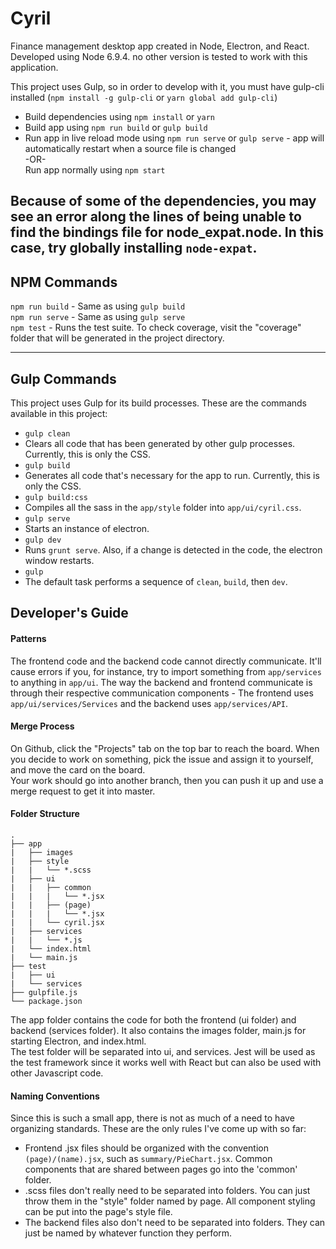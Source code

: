 # Cyril
Finance management desktop app created in Node, Electron, and React.  
Developed using Node 6.9.4. no other version is tested to work with this application.

This project uses Gulp, so in order to develop with it, you must have gulp-cli installed (`npm install -g gulp-cli` or `yarn global add gulp-cli`)  
- Build dependencies using `npm install` or `yarn`  
- Build app using `npm run build` or `gulp build`  
- Run app in live reload mode using `npm run serve` or `gulp serve` - app will automatically restart when a source file is changed  
-OR-  
 Run app normally using `npm start`

Because of some of the dependencies, you may see an error along the lines of being unable to find the bindings file for node_expat.node. In this case, try globally installing `node-expat`.
---
## NPM Commands  
`npm run build` - Same as using `gulp build`  
`npm run serve` - Same as using `gulp serve`  
`npm test` - Runs the test suite. To check coverage, visit the "coverage" folder that will be generated in the project directory.

---
## Gulp Commands  
This project uses Gulp for its build processes. These are the commands available in this project:  
- `gulp clean`
 - Clears all code that has been generated by other gulp processes. Currently, this is only the CSS.
- `gulp build`
 - Generates all code that's necessary for the app to run. Currently, this is only the CSS.
- `gulp build:css`
 - Compiles all the sass in the `app/style` folder into `app/ui/cyril.css`.
- `gulp serve`
 - Starts an instance of electron.
- `gulp dev`
 - Runs `grunt serve`. Also, if a change is detected in the code, the electron window restarts.
- `gulp`
 - The default task performs a sequence of `clean`, `build`, then `dev`.

## Developer's Guide  

#### Patterns
The frontend code and the backend code cannot directly communicate. It'll cause errors if you, for instance, try to import something from `app/services` to anything in `app/ui`. The way the backend and frontend communicate is through their respective communication components - The frontend uses `app/ui/services/Services` and the backend uses `app/services/API`.  

#### Merge Process
On Github, click the "Projects" tab on the top bar to reach the board. When you decide to work on something, pick the issue and assign it to yourself, and move the card on the board.  
Your work should go into another branch, then you can push it up and use a merge request to get it into master.  
#### Folder Structure
```
.
├── app
|   ├── images
|   ├── style
|   |   └── *.scss
|   ├── ui
|   |   ├── common
|   |   |   └── *.jsx
|   |   ├── (page)
|   |   |   └── *.jsx
|   |   └── cyril.jsx
|   ├── services
|   |   └── *.js
|   └── index.html
|   └── main.js
├── test
|   ├── ui
|   └── services
├── gulpfile.js
└── package.json
```

The app folder contains the code for both the frontend (ui folder) and backend (services folder). It also contains the images folder, main.js for starting Electron, and index.html.  
The test folder will be separated into ui, and services. Jest will be used as the test framework since it works well with React but can also be used with other Javascript code.  
#### Naming Conventions
Since this is such a small app, there is not as much of a need to have organizing standards. These are the only rules I've come up with so far:  
* Frontend .jsx files should be organized with the convention `(page)/(name).jsx`, such as `summary/PieChart.jsx`. Common components that are shared between pages go into the 'common' folder.  
* .scss files don't really need to be separated into folders. You can just throw them in the "style" folder named by page. All component styling can be put into the page's style file.  
* The backend files also don't need to be separated into folders. They can just be named by whatever function they perform.  
